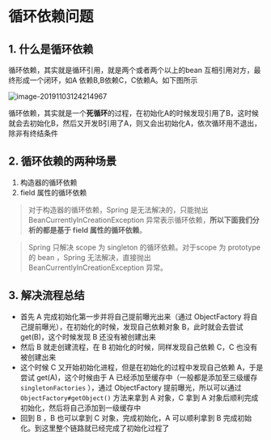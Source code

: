 # 循环依赖问题

## 1. 什么是循环依赖

循环依赖，其实就是循环引用，就是两个或者两个以上的bean 互相引用对方，最终形成一个闭环，如A 依赖B,B依赖C，C依赖A。如下图所示

![image-20191103124214967](https://abelsun-1256449468.cos.ap-beijing.myqcloud.com/image/image-20191103124214967.png)

循环依赖，其实就是一个**死循环**的过程，在初始化A的时候发现引用了B，这时候就会去初始化B，然后又开发B引用了A，则又会出初始化A，依次循环用不退出，除非有终结条件

## 2. 循环依赖的两种场景

1. 构造器的循环依赖
2. field 属性的循环依赖

> 对于构造器的循环依赖，Spring 是无法解决的，只能抛出 BeanCurrentlyInCreationException 异常表示循环依赖，**所以下面我们分析的都是基于 field 属性的循环依赖**。

>Spring 只解决 scope 为 singleton 的循环依赖。对于scope 为 prototype 的 bean ，Spring 无法解决，直接抛出 BeanCurrentlyInCreationException 异常。

## 3. 解决流程总结

- 首先 A 完成初始化第一步并将自己提前曝光出来（通过 ObjectFactory 将自己提前曝光），在初始化的时候，发现自己依赖对象 B，此时就会去尝试 get(B)，这个时候发现 B 还没有被创建出来
- 然后 B 就走创建流程，在 B 初始化的时候，同样发现自己依赖 C，C 也没有被创建出来
- 这个时候 C 又开始初始化进程，但是在初始化的过程中发现自己依赖 A，于是尝试 get(A)，这个时候由于 A 已经添加至缓存中（一般都是添加至三级缓存 `singletonFactories` ），通过 ObjectFactory 提前曝光，所以可以通过 `ObjectFactory#getObject()` 方法来拿到 A 对象，C 拿到 A 对象后顺利完成初始化，然后将自己添加到一级缓存中
- 回到 B ，B 也可以拿到 C 对象，完成初始化，A 可以顺利拿到 B 完成初始化。到这里整个链路就已经完成了初始化过程了


